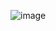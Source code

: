 ![image](https://user-images.githubusercontent.com/72468926/122594844-f6f89200-d03d-11eb-883b-4a7129d6fbc3.png)
